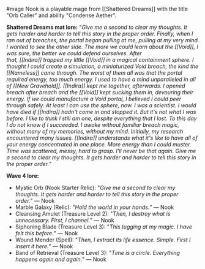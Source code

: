 #mage
Nook is a playable mage from [[Shattered Dreams]] with the title "Orb Caller" and ability "Condense Aether".

__Shattered Dreams mat lore:__
"_Give me a second to clear my thoughts. It gets harder and harder to tell this story in the proper order. Finally, when I ran out of breaches, the portal began pulling at me, pulling at my very mind. I wanted to see the other side. The more we could learn about the [[Void]], I was sure, the better we could defend ourselves. After that, [[Indira]] trapped my little [[Void]] in a magical containment sphere. I thought I could create a simulation, a miniaturized Void breach, the kind the [[Nameless]] came through. The worst of them all was that the portal required energy, too much energy. I used to have a mind unparalleled in all of [[New Gravehold]]. [[Indira]] kept me together, afterwards. I opened breach after breach and the [[Void]] kept sucking them in, devouring their energy. If we could manufacture a Void portal, I believed I could peer through safely. At least I can use the sphere, now. I was a scientist. I would have died if [[Indira]] hadn't come in and stopped it. But it's not what I was before. I like to think I still am one, despite everything that I lost. To this day I do not know if I succeeded. I awoke without familiar breach magic, without many of my memories, without my mind. Initially, my research encountered many issues. [[Indira]] understands what it's like to have all of your energy concentrated in one place. More energy than I could muster. Time was scattered, messy, hard to grasp. I'll never be that again. Give me a second to clear my thoughts. It gets harder and harder to tell this story in the proper order._"

__Wave 4 lore:__
+ Mystic Orb (Nook Starter Relic): "_Give me a second to clear my thoughts. It gets harder and harder to tell this story in the proper order._" ― Nook
+ Marble Galaxy (Relic): "_Hold the world in your hands._" ― Nook
+ Cleansing Amulet (Treasure Level 2): "_Then, I destroy what is unnecessary. First, I channel._" ― Nook
+ Siphoning Blade (Treasure Level 3): "_This tugging at my magic. I have felt this before._" ― Nook
+ Wound Mender (Spell): "_Then, I extract its life essence. Simple. First I insert it here._" ― Nook
+ Band of Retrieval (Treasure Level 3): "_Time is a circle. Everything happens again and again._" ― Nook